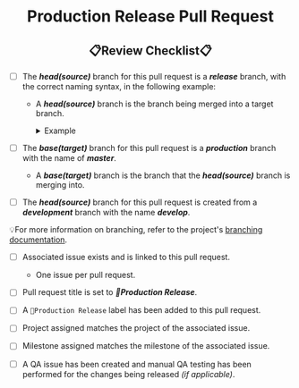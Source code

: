 <!--
    !! NOTE !! - ONLY PROJECT OWNERS AND MAINTAINERS CAN CREATE PRODUCTION AND PREVIEW RELEASE PULL REQUESTS
    Please use the "production-release-pr" pull request template if you have contributions to make.
-->
<!--suppress HtmlDeprecatedAttribute -->
<h1 style="font-weight:bold" align="center">Production Release Pull Request</h1>
<h2 style="font-weight:bold" align="center">📋Review Checklist📋</h2>

- [ ] The **_head(source)_** branch for this pull request is a **_release_** branch, with the correct naming syntax, in the following example:
  - A **_head(source)_** branch is the branch being merged into a target branch.
    <details closed><summary>Example</summary>

      ``` xml
      Syntax: release/v<major>.<minor>.<patch>
      Example: release/v1.2.3
      ```
    </details>

- [ ] The **_base(target)_** branch for this pull request is a **_production_** branch with the name of **_master_**.
  - A **_base(target)_** branch is the branch that the **_head(source)_** branch is merging into.

- [ ] The **_head(source)_** branch for this pull request is created from a **_development_** branch with the name **_develop_**.

💡For more information on branching, refer to the project's [branching documentation](https://github.com/KinsonDigital/.github/blob/master/docs/BranchingFullGitFlow.md).

- [ ] Associated issue exists and is linked to this pull request.
  - One issue per pull request.

- [ ] Pull request title is set to _**🚀Production Release**_.

- [ ] A `🚀Production Release` label has been added to this pull request. 

- [ ] Project assigned matches the project of the associated issue.

- [ ] Milestone assigned matches the milestone of the associated issue.

- [ ] A QA issue has been created and manual QA testing has been performed for the changes being released _(if applicable)_.
